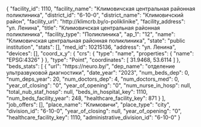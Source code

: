 {
    "facility_id": 1110,
    "facility_name": "Климовичская центральная районная поликлиника",
    "district_id": "6-10-0",
    "district_name": "Климовичский район",
    "facility_url": "http:\/\/klimcrb.by\/o-poliklinike",
    "facility_address": "ул. Ленина",
    "title": "Климовичская центральная районная поликлиника",
    "facility_type": "Поликлиника",
    "ap_1": "12",
    "name": "Климовичская центральная районная поликлиника",
    "state": "public institution",
    "stats": [],
    "med_id": 10215136,
    "address": "ул. Ленина",
    "devices": [],
    "coord_x_y": {
        "crs": {
            "type": "name",
            "properties": {
                "name": "EPSG:4326"
            }
        },
        "type": "Point",
        "coordinates": [
            31.9468,
            53.6114
        ]
    },
    "beds_stats": [
        {
            "url": "https:\/\/neuro.by\/",
            "dep_name": "отделение ультразвуковой диагностики",
            "date_year": "2023",
            "num_beds_dep": 0,
            "num_deps_year": 20,
            "num_doctors_dep": 4,
            "num_doctors_med": 0,
            "year_of_closing": "0",
            "year_of_opening": "0",
            "num_nurse_in_hosp": null,
            "total_nub_staf_hosp": null,
            "beds_in_hospital_key": 1110,
            "num_beds_facility_year": 248,
            "healthcare_facility_key": 871
        }
    ],
    "job_offers": [],
    "place_name": "Климовичи",
    "place_type": "city",
    "division_id": "6-10-0",
    "year_of_closing": null,
    "year_of_opening": "0",
    "healthcare_facility_key": 1110,
    "administrative_division_id": "6-10-0"
}
